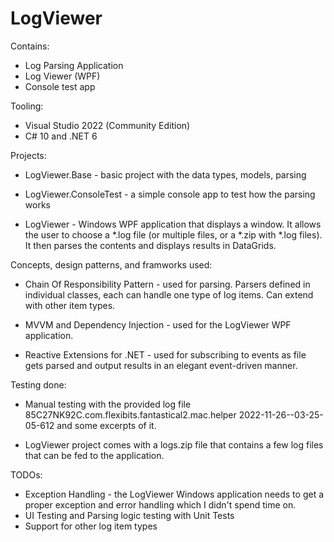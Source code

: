 # LogViewer

Contains: 
- Log Parsing Application
- Log Viewer (WPF)
- Console test app

Tooling: 
- Visual Studio 2022 (Community Edition) 
- C# 10 and .NET 6 

Projects: 

  - LogViewer.Base - basic project with the data types, models, parsing

  - LogViewer.ConsoleTest - a simple console app to test how the parsing works
  
  - LogViewer - Windows WPF application that displays a window. It allows the user to choose a *.log file (or multiple files, or a *.zip with *.log files). It then parses the contents and displays results in DataGrids. 

Concepts, design patterns, and framworks used: 

   - Chain Of Responsibility Pattern - used for parsing. Parsers defined in individual classes, each can handle one type of log items. Can extend with other item types.

   - MVVM and Dependency Injection - used for the LogViewer WPF application. 

   - Reactive Extensions for .NET - used for subscribing to events as file gets parsed and output results in an elegant event-driven manner.

Testing done: 

   - Manual testing with the provided log file 85C27NK92C.com.flexibits.fantastical2.mac.helper 2022-11-26--03-25-05-612 and some excerpts of it. 
   
   - LogViewer project comes with a logs.zip file that contains a few log files that can be fed to the application. 

TODOs: 

   - Exception Handling - the LogViewer Windows application needs to get a proper exception and error handling which I didn't spend time on. 
   - UI Testing and Parsing logic testing with Unit Tests 
   - Support for other log item types
   

